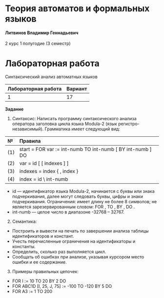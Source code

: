 # Теория автоматов и формальных языков

#### Литвинов Владимир Геннадьевич

2 курс 1 полугодие (3 семестр)

# Лабораторная работа

Синтаксический анализ автоматных языков

| Лабораторная работа | Вариант |
| :------------------ | :------ |
| 1                   | 17      |

**Задание**

1. Синтаксис: Написать программу синтаксического анализа оператора заголовка цикла языка Modula-2 (язык регистро-независимый). Грамматика имеет следующий вид:

| №   | Правила                                                    |
| :-- | :--------------------------------------------------------- |
| (1) | start = FOR var := int-numb TO int-numb [ BY int-numb ] DO |
| (2) | var = id [ [ indexes ] ]                                   |
| (3) | indexes = index { , index }                                |
| (4) | index = id \ int-numb                                      |

- id — идентификатор языка Modula-2, начинается с буквы или знака подчеркивания, далее могут следовать буквы, цифры и знаки подчеркивания.
  Ограничения: имеет длину не более 8 символов; не является зарезервированным словом: FOR , TO , BY , DO .
- int-numb — целое число в диапазоне -32768 – 32767.

2. Семантика:

- Построить и вывести на печать по завершении анализа таблицы идентификаторов и констант.
- Учесть перечисленные ограничения на идентификаторы и константы.
- Определить, сколько раз выполняется цикл.
- Сообщать об ошибках при анализе, указывая курсором место ошибки и ее содержание.

3. Примеры правильных цепочек:

- FOR I := 10 TO 20 BY 2 DO
- FOR ABC1D [I, 25, J, 75] := -100 TO -120 BY 5 DO
- FOR A3 := 1 TO 200
